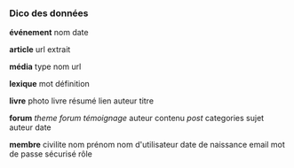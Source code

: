### Dico des données

**événement**
    nom
    date

**article**
    url
    extrait

**média**
    type
    nom
    url

**lexique**
    mot
    définition

**livre**
    photo livre
    résumé
    lien
    auteur
    titre

**forum**
    *theme forum*
    *témoignage*
        auteur
        contenu
    *post*
        categories
        sujet
        auteur
        date

**membre**
    civilite
    nom
    prénom
    nom d'utilisateur
    date de naissance
    email
    mot de passe sécurisé
    rôle
